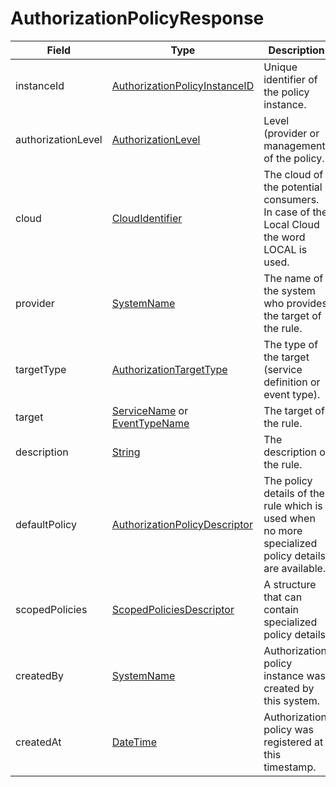 # AuthorizationPolicyResponse

Field | Type | Description
--- | --- | --- 
instanceId | [AuthorizationPolicyInstanceID](../primitives.md#authorizationpolicyinstanceid) | Unique identifier of the policy instance.
authorizationLevel | [AuthorizationLevel](../primitives.md#authorizationlevel) | Level (provider or management) of the policy.
cloud | [CloudIdentifier](../primitives.md#cloudidentifier) | The cloud of the potential consumers. In case of the Local Cloud the word LOCAL is used.
provider | [SystemName](../primitives.md#systemname) | The name of the system who provides the target of the rule.
targetType | [AuthorizationTargetType](../primitives.md#authorizationtargettype) | The type of the target (service definition or event type).
target | [ServiceName](../primitives.md#servicename) or [EventTypeName](../primitives.md#eventtypename) | The target of the rule.
description | [String](../primitives.md#string) | The description of the rule.
defaultPolicy | [AuthorizationPolicyDescriptor](../data-models/authorization-policy-descriptor.md) | The policy details of the rule which is used when no more specialized policy details are available.
scopedPolicies | [ScopedPoliciesDescriptor](../data-models/scoped-policies-descriptor.md) | A structure that can contain specialized policy details.
createdBy | [SystemName](../primitives.md#systemname) | Authorization policy instance was created by this system.
createdAt | [DateTime](../primitives.md#datetime) | Authorization policy was registered at this timestamp.


